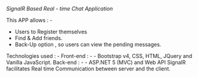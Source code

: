 *SignalR Based Real - time  Chat Application*

This APP allows : - 
- Users to Register themselves
- Find & Add friends. 
- Back-Up option , so users can view the pending messages.

Technologies used : -
    Front-end : - 
       - Bootstrap v4, CSS, HTML, JQuery and Vanilla JavaScript.
    Back-end : -
        - ASP.NET 5 (MVC) and Web API
SignalR facilitates Real time Communication between server and the client.
